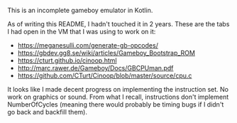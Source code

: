 This is an incomplete gameboy emulator in Kotlin.

As of writing this README, I hadn't touched it in 2 years. These are the tabs
I had open in the VM that I was using to work on it:

* https://meganesulli.com/generate-gb-opcodes/
* https://gbdev.gg8.se/wiki/articles/Gameboy_Bootstrap_ROM
* https://cturt.github.io/cinoop.html
* http://marc.rawer.de/Gameboy/Docs/GBCPUman.pdf
* https://github.com/CTurt/Cinoop/blob/master/source/cpu.c

It looks like I made decent progress on implementing the instruction set.
No work on graphics or sound. From what I recall, instructions don't
implement NumberOfCycles (meaning there would probably be timing bugs if I
didn't go back and backfill them).
